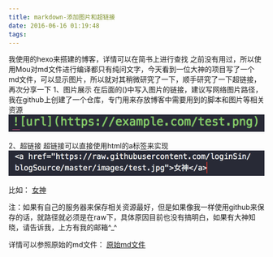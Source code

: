 ```yaml
---
title: markdown-添加图片和超链接
date: 2016-06-16 01:19:48
tags:
---
```

我使用的hexo来搭建的博客，详情可以在简书上进行查找
之前没有用过，所以使用Mou对md文件进行编译都只有纯问文字，今天看到一位大神的项目写了一个md文件，可以显示图片，所以就对其稍微研究了一下，顺手研究了一下超链接，再次分享一下
1、图片展示
在后面的()中写入图片的链接，建议写网络图片路径，我在github上创建了一个仓库，专门用来存放博客中需要用到的脚本和图片等相关资源
![url demo](https://raw.githubusercontent.com/loginSin/blogSource/master/images/markdown/markdown.png)

2、超链接
超链接可以直接使用html的a标签来实现
![url demo](https://raw.githubusercontent.com/loginSin/blogSource/master/images/markdown/markdown2.png)

比如：
<a href="https://raw.githubusercontent.com/loginSin/blogSource/master/images/test.jpg">女神</a>

注：如果有自己的服务器来保存相关资源最好，但是如果像我一样使用github来保存的话，就路径就必须是在raw下，具体原因目前也没有搞明白，如果有大神知晓，请告诉我，上方有我的邮箱^_^

详情可以参照原始的md文件：
<a href="https://raw.githubusercontent.com/loginSin/blogSource/master/sourceCode/markdown-%E6%B7%BB%E5%8A%A0%E5%9B%BE%E7%89%87%E5%92%8C%E8%B6%85%E9%93%BE%E6%8E%A5.md">原始md文件</a>
